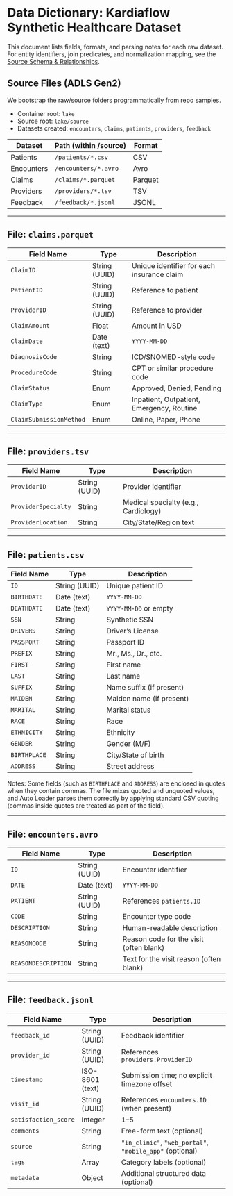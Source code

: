 # Data Dictionary: Kardiaflow Synthetic Healthcare Dataset

This document lists fields, formats, and parsing notes for each raw dataset.  
For entity identifiers, join predicates, and normalization mapping, see the [Source Schema & Relationships](./source_schema.md).

## Source Files (ADLS Gen2)

We bootstrap the raw/source folders programmatically from repo samples.

- Container root: `lake`
- Source root: `lake/source`
- Datasets created: `encounters`, `claims`, `patients`, `providers`, `feedback`

| Dataset    | Path (within /source)     | Format  |
|------------|----------------------------|---------|
| Patients   | `/patients/*.csv`          | CSV     |
| Encounters | `/encounters/*.avro`       | Avro    |
| Claims     | `/claims/*.parquet`        | Parquet |
| Providers  | `/providers/*.tsv`         | TSV     |
| Feedback   | `/feedback/*.jsonl`        | JSONL   |

---

## File: `claims.parquet`

| Field Name              | Type        | Description                                    |
|-------------------------|-------------|------------------------------------------------|
| `ClaimID`               | String (UUID) | Unique identifier for each insurance claim     |
| `PatientID`             | String (UUID) | Reference to patient                           |
| `ProviderID`            | String (UUID) | Reference to provider                          |
| `ClaimAmount`           | Float       | Amount in USD                                  |
| `ClaimDate`             | Date (text) | `YYYY-MM-DD`                                   |
| `DiagnosisCode`         | String      | ICD/SNOMED-style code                          |
| `ProcedureCode`         | String      | CPT or similar procedure code                  |
| `ClaimStatus`           | Enum        | Approved, Denied, Pending                      |
| `ClaimType`             | Enum        | Inpatient, Outpatient, Emergency, Routine      |
| `ClaimSubmissionMethod` | Enum        | Online, Paper, Phone                           |

---

## File: `providers.tsv`

| Field Name          | Type   | Description                         |
|---------------------|--------|-------------------------------------|
| `ProviderID`        | String (UUID) | Provider identifier             |
| `ProviderSpecialty` | String | Medical specialty (e.g., Cardiology)|
| `ProviderLocation`  | String | City/State/Region text              |

---

## File: `patients.csv`

| Field Name   | Type   | Description               |
|--------------|--------|---------------------------|
| `ID`         | String (UUID) | Unique patient ID    |
| `BIRTHDATE`  | Date (text) | `YYYY-MM-DD`         |
| `DEATHDATE`  | Date (text) | `YYYY-MM-DD` or empty|
| `SSN`        | String | Synthetic SSN             |
| `DRIVERS`    | String | Driver’s License          |
| `PASSPORT`   | String | Passport ID               |
| `PREFIX`     | String | Mr., Ms., Dr., etc.       |
| `FIRST`      | String | First name                |
| `LAST`       | String | Last name                 |
| `SUFFIX`     | String | Name suffix (if present)  |
| `MAIDEN`     | String | Maiden name (if present)  |
| `MARITAL`    | String | Marital status            |
| `RACE`       | String | Race                      |
| `ETHNICITY`  | String | Ethnicity                 |
| `GENDER`     | String | Gender (M/F)              |
| `BIRTHPLACE` | String | City/State of birth       |
| `ADDRESS`    | String | Street address            |

Notes: Some fields (such as `BIRTHPLACE` and `ADDRESS`) are enclosed in quotes when they contain commas. The file mixes quoted and unquoted values, and Auto Loader parses them correctly by applying standard CSV quoting (commas inside quotes are treated as part of the field).

---

## File: `encounters.avro`

| Field Name          | Type        | Description                                  |
|---------------------|-------------|----------------------------------------------|
| `ID`                | String (UUID) | Encounter identifier                         |
| `DATE`              | Date (text) | `YYYY-MM-DD`                                 |
| `PATIENT`           | String (UUID) | References `patients.ID`                     |
| `CODE`              | String      | Encounter type code                          |
| `DESCRIPTION`       | String      | Human-readable description                   |
| `REASONCODE`        | String      | Reason code for the visit (often blank)      |
| `REASONDESCRIPTION` | String      | Text for the visit reason (often blank)      |

---

## File: `feedback.jsonl`

| Field Name           | Type             | Description                                                |
|----------------------|------------------|------------------------------------------------------------|
| `feedback_id`        | String (UUID)      | Feedback identifier                                        |
| `provider_id`        | String (UUID)      | References `providers.ProviderID`                          |
| `timestamp`          | ISO-8601 (text)  | Submission time; no explicit timezone offset               |
| `visit_id`           | String (UUID)      | References `encounters.ID` (when present)                  |
| `satisfaction_score` | Integer          | 1–5                                                        |
| `comments`           | String           | Free-form text (optional)                                  |
| `source`             | String           | `"in_clinic"`, `"web_portal"`, `"mobile_app"` (optional)   |
| `tags`               | Array<String>    | Category labels (optional)                                 |
| `metadata`           | Object           | Additional structured data (optional)                      |